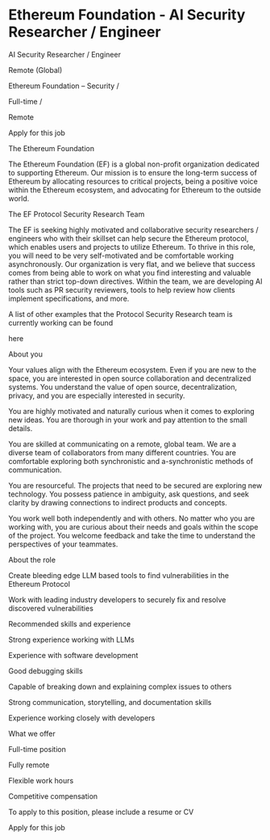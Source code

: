 # Ethereum Foundation - AI Security Researcher / Engineer

AI Security Researcher / Engineer

Remote (Global)

Ethereum Foundation – Security /

Full-time /

Remote

Apply for this job

The Ethereum Foundation

The Ethereum Foundation (EF) is a global non-profit organization dedicated to supporting Ethereum. Our mission is to ensure the long-term success of Ethereum by allocating resources to critical projects, being a positive voice within the Ethereum ecosystem, and advocating for Ethereum to the outside world.

The EF Protocol Security Research Team

The EF is seeking highly motivated and collaborative security researchers / engineers who with their skillset can help secure the Ethereum protocol, which enables users and projects to utilize Ethereum. To thrive in this role, you will need to be very self-motivated and be comfortable working asynchronously. Our organization is very flat, and we believe that success comes from being able to work on what you find interesting and valuable rather than strict top-down directives. Within the team, we are developing AI tools such as PR security reviewers, tools to help review how clients implement specifications, and more.

A list of other examples that the Protocol Security Research team is currently working can be found

here

About you

Your values align with the Ethereum ecosystem. Even if you are new to the space, you are interested in open source collaboration and decentralized systems. You understand the value of open source, decentralization, privacy, and you are especially interested in security.

You are highly motivated and naturally curious when it comes to exploring new ideas. You are thorough in your work and pay attention to the small details.

You are skilled at communicating on a remote, global team. We are a diverse team of collaborators from many different countries. You are comfortable exploring both synchronistic and a-synchronistic methods of communication.

You are resourceful. The projects that need to be secured are exploring new technology. You possess patience in ambiguity, ask questions, and seek clarity by drawing connections to indirect products and concepts.

You work well both independently and with others. No matter who you are working with, you are curious about their needs and goals within the scope of the project. You welcome feedback and take the time to understand the perspectives of your teammates.

About the role

Create bleeding edge LLM based tools to find vulnerabilities in the Ethereum Protocol

Work with leading industry developers to securely fix and resolve discovered vulnerabilities

Recommended skills and experience

Strong experience working with LLMs

Experience with software development

Good debugging skills

Capable of breaking down and explaining complex issues to others

Strong communication, storytelling, and documentation skills

Experience working closely with developers

What we offer

Full-time position

Fully remote

Flexible work hours

Competitive compensation

To apply to this position, please include a resume or CV

Apply for this job